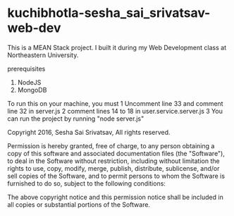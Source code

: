# kuchibhotla-sesha_sai_srivatsav-web-dev

This is a MEAN Stack project. I built it during my Web Development class at Northeastern University.

prerequisites
1. NodeJS
2. MongoDB

To run this on your machine, you must
1 Uncomment line 33 and comment line 32 in server.js 
2 comment lines 14 to 18 in user.service.server.js﻿
3 You can run the project by running 
"node server.js"


Copyright 2016, Sesha Sai Srivatsav, All rights reserved.


Permission is hereby granted, free of charge, to any person obtaining a copy
of this software and associated documentation files (the "Software"), to deal
in the Software without restriction, including without limitation the rights
to use, copy, modify, merge, publish, distribute, sublicense, and/or sell
copies of the Software, and to permit persons to whom the Software is
furnished to do so, subject to the following conditions:

The above copyright notice and this permission notice shall be included in
all copies or substantial portions of the Software.
